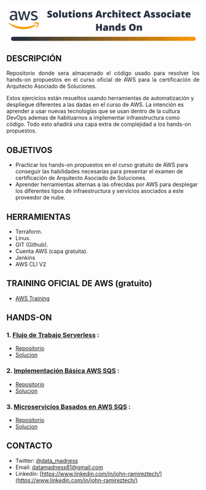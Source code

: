 ![head-image](images/banner.png)
## DESCRIPCIÓN
<p style="text-align:justify">
Repositorio donde sera almacenado el código usado para resolver los hands-on propuestos en el curso oficial de AWS para la certificación de Arquitecto Asociado de Soluciones.

Estos ejercicios están resueltos usando herramientas de automatización y despliegue diferentes a las dadas en el curso de AWS. La intención es aprender a usar nuevas tecnologías que se usan dentro de la cultura DevOps ademas de habituarnos a implementar infraestructura como código. Todo esto añadirá una capa extra de complejidad a los hands-on propuestos. 
</p>

## OBJETIVOS
* Practicar los hands-on propuestos en el curso gratuito de AWS para conseguir las habilidades necesarias para presentar el examen de certificación de Arquitecto Asociado de Soluciones.
* Aprender herramientas alternas a las ofrecidas por AWS para desplegar los diferentes tipos de infraestructura y servicios asociados a este proveedor de nube.

## HERRAMIENTAS
* Terraform.
* Linux.
* GIT (Github).
* Cuenta AWS (capa gratuita).
* Jenkins
* AWS CLI V2

## TRAINING OFICIAL DE AWS (gratuito)
* [AWS Training](https://www.aws.training/)

## HANDS-ON
### <b>1.   [Flujo de Trabajo Serverless](https://aws.amazon.com/es/getting-started/hands-on/create-a-serverless-workflow-step-functions-lambda/?nc1=h_ls) :</b>
* [Repositorio](https://github.com/DatamadnessDevOps/aws-solutions-architect-associate-labs-/tree/main/serveless_basic_workflow)
* [Solucion](https://www.linkedin.com/pulse/solutions-arch-associate-hands-on-john-ramirez/?trackingId=7SXuWoa0LokVUWC2Rv2yKQ%3D%3D)
### <b>2.   [Implementación Básica AWS SQS](https://aws.amazon.com/es/getting-started/hands-on/send-messages-distributed-applications/?nc1=h_ls) :</b>
* [Repositorio](https://github.com/DatamadnessDevOps/aws-solutions-architect-associate-labs-/tree/main/sqs_basic)
* [Solucion](https://www.linkedin.com/pulse/solutions-arch-associate-hands-on-john-ramirez-1c/?trackingId=XzlHeMCCQ3mo87EnItIS1w%3D%3D)
### <b>3.   [Microservicios Basados en AWS SQS](https://aws.amazon.com/es/getting-started/hands-on/orchestrate-microservices-with-message-queues-on-step-functions/?nc1=h_ls) :</b>
* [Repositorio](https://github.com/DatamadnessDevOps/aws-solutions-architect-associate-labs-/tree/main/sqs_basic) 
* [Solucion](https://www.linkedin.com/pulse/solutions-arch-associate-hands-on-john-ramirez-1c/?trackingId=XzlHeMCCQ3mo87EnItIS1w%3D%3D)

 ## CONTACTO
* Twitter: [@data_madness](https://twitter.com/data_madness)
* Email: datamadness81@gmail.com
* Linkedin: [https://www.linkedin.com/in/john-ramireztech/](https://www.linkedin.com/in/john-ramireztech/)
